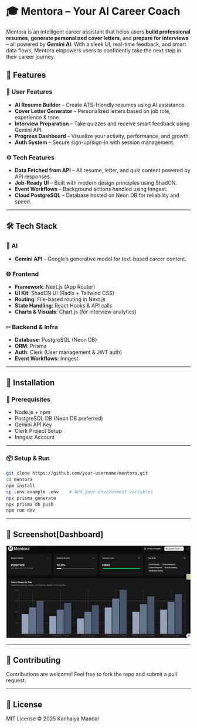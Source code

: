 # 🎓 Mentora – Your AI Career Coach

Mentora is an intelligent career assistant that helps users **build professional resumes**, **generate personalized cover letters**, and **prepare for interviews** – all powered by **Gemini AI**. With a sleek UI, real-time feedback, and smart data flows, Mentora empowers users to confidently take the next step in their career journey.

## 🚀 Features

### 👤 User Features

* **AI Resume Builder** – Create ATS-friendly resumes using AI assistance.
* **Cover Letter Generator** – Personalized letters based on job role, experience & tone.
* **Interview Preparation** – Take quizzes and receive smart feedback using Gemini API.
* **Progress Dashboard** – Visualize your activity, performance, and growth.
* **Auth System** – Secure sign-up/sign-in with session management.

### ⚙️ Tech Features

* **Data Fetched from API** – All resume, letter, and quiz content powered by API responses.
* **Job-Ready UI** – Built with modern design principles using ShadCN.
* **Event Workflows** – Background actions handled using Inngest.
* **Cloud PostgreSQL** – Database hosted on Neon DB for reliability and speed.

---

## 🛠️ Tech Stack

### 🧠 AI

* **Gemini API** – Google’s generative model for text-based career content.

### 🌐 Frontend

* **Framework**: Next.js (App Router)
* **UI Kit**: ShadCN UI (Radix + Tailwind CSS)
* **Routing**: File-based routing in Next.js
* **State Handling**: React Hooks & API calls
* **Charts & Visuals**: Chart.js (for interview analytics)

### 🖙 Backend & Infra

* **Database**: PostgreSQL (Neon DB)
* **ORM**: Prisma
* **Auth**: Clerk (User management & JWT auth)
* **Event Workflows**: Inngest

---

## 📅 Installation

### 🔧 Prerequisites

* Node.js + npm
* PostgreSQL DB (Neon DB preferred)
* Gemini API Key
* Clerk Project Setup
* Inngest Account

---

### 📦 Setup & Run

```bash
git clone https://github.com/your-username/mentora.git
cd mentora
npm install
cp .env.example .env    # Add your environment variables
npx prisma generate
npx prisma db push
npm run dev
```

---

## 📸 Screenshot[Dashboard]

![Mentora Dashboard](public/mentora-dashboard.png)

---

## 🤝 Contributing

Contributions are welcome! Feel free to fork the repo and submit a pull request.

---

## 📜 License

MIT License © 2025 Kanhaiya Mandal
